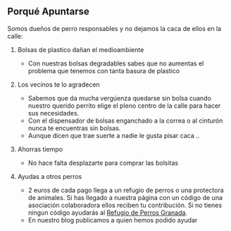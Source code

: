 ## Porqué Apuntarse

Somos dueños de perro responsables y no dejamos la caca de ellos en la calle:

1. Bolsas de plastico dañan el medioambiente
    - Con nuestras bolsas degradables sabes que no aumentas el problema que tenemos con tanta basura de plastico

2. Los vecinos te lo agradecen
    - Sabemos que da mucha vergúenza quedarse sin bolsa cuando nuestro querido perrito elige el pleno centro de la calle para hacer sus necesidades. 
    - Con el dispensador de bolsas enganchado a la correa o al cinturón nunca te encuentras sin bolsas.
    - Aunque dicen que trae suerte a nadie le gusta pisar caca ..

3. Ahorras tiempo
    - No hace falta desplazarte para comprar las bolsitas

4. Ayudas a otros perros
    - 2 euros de cada pago llega a un refugio de perros o una protectora de animales. Si has llegado a nuestra página con un código de una asociación colaboradora ellos reciben tu contribución. Si no tienes ningun código ayudarás al <a href="#">Refugio de Perros Granada</a>.
    - En nuestro blog publicamos a quien hemos podido ayudar




[title: Porqué Apuntarse]: /
[menu-locgroup: main]: /
[order: 30]: /
